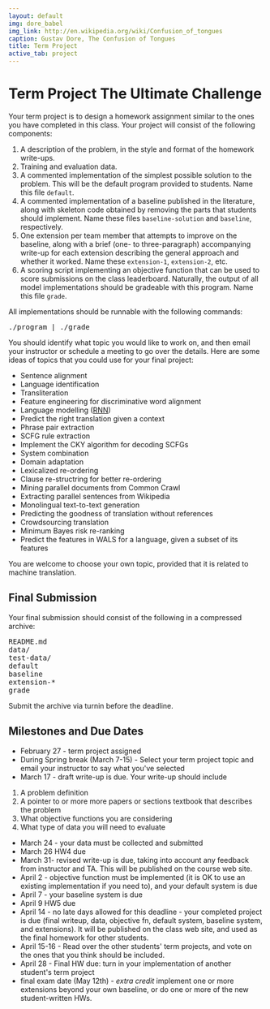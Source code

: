 ```yaml
---
layout: default
img: dore_babel
img_link: http://en.wikipedia.org/wiki/Confusion_of_tongues
caption: Gustav Dore, The Confusion of Tongues
title: Term Project
active_tab: project
---
```


Term Project <span class="text-muted">The Ultimate Challenge</span>
=============================================================

Your term project is to design a homework assignment similar to the ones you have completed
in this class. Your project will consist of the following components:

1. A description of the problem, in the style and format of the homework write-ups.
1. Training and evaluation data.
1. A commented implementation of the simplest possible solution to the problem.
   This will be the default program provided to students. Name this file `default`.
1. A commented implementation of a baseline published in the literature, along with
   skeleton code obtained by removing the parts that students should implement.
   Name these files `baseline-solution` and `baseline`, respectively.
1. One extension per team member that attempts to improve on the baseline, along
   with a brief (one- to three-paragraph) accompanying write-up for each extension
   describing the general approach and whether it worked. Name these `extension-1`,
   `extension-2`, etc.
1. A scoring script implementing an objective function that can be used to score
   submissions on the class leaderboard. Naturally, the output of all model
   implementations should be gradeable with this program. Name this file `grade`.

All implementations should be runnable with the following commands:
<pre>
./program | ./grade
</pre>

You should identify what topic you would like to work on, and then email your instructor or schedule a meeting to go over the details.  Here are some ideas of topics that you could use for your final project: 

* Sentence alignment
* Language identification
* Transliteration
* Feature engineering for discriminative word alignment
* Language modelling ([RNN](http://www.fit.vutbr.cz/~imikolov/rnnlm/thesis.pdf))
* Predict the right translation given a context
* Phrase pair extraction
* SCFG rule extraction
* Implement the CKY algorithm for decoding SCFGs
* System combination
* Domain adaptation
* Lexicalized re-ordering
* Clause re-structring for better re-ordering
* Mining parallel documents from Common Crawl
* Extracting parallel sentences from Wikipedia
* Monolingual text-to-text generation 
* Predicting the goodness of translation without references
* Crowdsourcing translation
* Minimum Bayes risk re-ranking
* Predict the features in WALS for a language, given a subset of its features

You are welcome to choose your own topic, provided that it is related to machine translation.

## Final Submission
Your final submission should consist of the following in a compressed archive:
<pre>
README.md
data/
test-data/
default
baseline
extension-*
grade
</pre>
Submit the archive via turnin before the deadline.

## Milestones and Due Dates
* February 27 - term project assigned
* During Spring break (March 7-15) - Select your term project topic and email your instructor to say what you've selected
* March 17 - draft write-up is due.  Your write-up should include 
1. A problem definition
1. A pointer to or more more papers or sections textbook that describes the problem
1. What objective functions you are considering
1. What type of data you will need to evaluate
* March 24 - your data must be collected and submitted
* March 26 HW4 due
* March 31- revised write-up is due, taking into account any feedback from instructor and TA.  This will be published on the course web site.
* April 2 - objective function must be implemented (it is OK to use an existing implementation if you need to), and your default system is due
* April 7 - your baseline system is due
* April 9 HW5 due
* April 14 - no late days allowed for this deadline - your completed project is due (final writeup, data, objective fn, default system, baseline system, and extensions).  It will be published on the class web site, and used as the final homework for other students.
* April 15-16 - Read over the other students' term projects, and vote on the ones that you think should be included. 
* April 28 - Final HW due: turn in your implementation of another student's term project
* final exam date (May 12th) - *extra credit* implement one or more extensions beyond your own baseline, or do one or more of the new student-written HWs.
